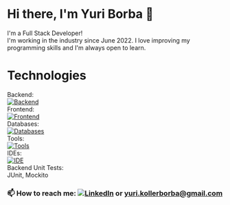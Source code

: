 # Hi there, I'm Yuri Borba 👋

I'm a Full Stack Developer! <br>
I'm working in the industry since June 2022. I love improving my programming skills and I'm always open to learn.

# Technologies

Backend: <br> [![Backend](https://skillicons.dev/icons?i=java,spring)](https://skillicons.dev) <br>
Frontend: <br> [![Frontend](https://skillicons.dev/icons?i=angular,ts,js,html,css,bootstrap)](https://skillicons.dev) <br>
Databases: <br> [![Databases](https://skillicons.dev/icons?i=mysql,postgresql)](https://skillicons.dev) <br>
Tools: <br> [![Tools](https://skillicons.dev/icons?i=git,gitlab,github,postman,aws)](https://skillicons.dev) <br>
IDEs: <br> [![IDE](https://skillicons.dev/icons?i=idea,vscode,eclipse)](https://skillicons.dev) <br>
Backend Unit Tests: <br> JUnit, Mockito <br>

### 📫 How to reach me: [![LinkedIn](https://skillicons.dev/icons?i=linkedin)](https://linkedin.com/in/yuri-koller-borba/) or yuri.kollerborba@gmail.com

<!-- 
Back-end: Java, Spring Boot, Spring Data, Node

Front-end: Angular 2+, AngularJS, JavaScript, TypeScript, HTML, CSS

Databases: MySQL, PostgreSQL

![Yuri's github stats](https://github-readme-stats.vercel.app/api?username=yurikb&show_icons=true&theme=radical)

### [![LinkedIn](https://img.shields.io/badge/-LinkedIn-0D0D0D?style=flat&labelColor=0D0D0D&logo=Linkedin&Color=white)](https://www.linkedin.com/in/yuri-koller-borba/)

<div style="display: inline_block">
    <img align="center" alt="logo Java" height="30" width="40"
        src="https://cdn.jsdelivr.net/gh/devicons/devicon/icons/java/java-original-wordmark.svg" />
    <img align="center" alt="logo javascript" height="30" width="40"
        src="https://cdn.jsdelivr.net/gh/devicons/devicon/icons/javascript/javascript-original.svg" />
    <img align="center" alt="logo typescript" height="30" width="40"
        src="https://cdn.jsdelivr.net/gh/devicons/devicon/icons/typescript/typescript-original.svg" />
    <img align="center" alt="logo Html5" height="30" width="40"
        src="https://raw.githubusercontent.com/devicons/devicon/master/icons/html5/html5-original.svg" />
    <img align="center" alt="logo css3" height="30" width="40"
        src="https://cdn.jsdelivr.net/gh/devicons/devicon/icons/css3/css3-plain-wordmark.svg" />
</div>
<br>

- Databases

<div style="display: inline_block">
    <img align="center" alt="logo postgres" height="30" width="40"
        src="https://cdn.jsdelivr.net/gh/devicons/devicon/icons/postgresql/postgresql-original.svg" />
    <img align="center" alt="logo mysql" height="30" width="40"
        src="https://cdn.jsdelivr.net/gh/devicons/devicon/icons/mysql/mysql-original.svg" />

</div>
<br>

- Frameworks

<div style="display: inline_block">
    <img align="center" alt="logo spring" height="30" width="40"
        src="https://cdn.jsdelivr.net/gh/devicons/devicon/icons/spring/spring-original.svg" />
    <img align="center" alt="logo Angular" height="30" width="40"
        src="https://cdn.jsdelivr.net/gh/devicons/devicon/icons/angularjs/angularjs-original.svg" />
    <img align="center" alt="logo react" height="30" width="40"
        src="https://raw.githubusercontent.com/devicons/devicon/v2.15.1/icons/react/react-original.svg" />
    <img align="center" alt="logo bootstrap" height="30" width="40"
        src="https://cdn.jsdelivr.net/gh/devicons/devicon/icons/bootstrap/bootstrap-plain.svg" />

</div>

<br>

📫 How to reach me: yuri.kollerborba@gmail.com

[![LinkedIn](https://img.shields.io/badge/-LinkedIn-0D0D0D?style=flat&labelColor=0D0D0D&logo=Linkedin&Color=white)](https://www.linkedin.com/in/yuri-koller-borba/)

![Yuri's github stats](https://github-readme-stats.vercel.app/api?username=yurikb&show_icons=true&theme=radical)

**yurikb/yurikb** is a ✨ _special_ ✨ repository because its `README.md` (this file) appears on your GitHub profile.

Here are some ideas to get you started:

- 🔭 I’m currently working on ...
- 🌱 I’m currently learning ...
- 👯 I’m looking to collaborate on ...
- 🤔 I’m looking for help with ...
- 💬 Ask me about ...
- 📫 How to reach me: ...
- 😄 Pronouns: ...
- ⚡ Fun fact: ...
-->
